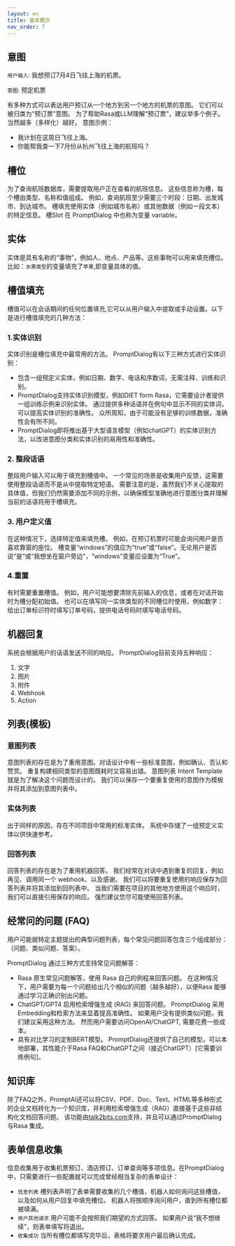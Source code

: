 ```yaml
---
layout: en
title: 基本概念
nav_order: 7
---
```

## 意图

`用户输入`:  我想预订7月4日飞往上海的机票。

`意图`: 预定机票

有多种方式可以表达用户预订从一个地方到另一个地方的机票的意图。 它们可以被归类为“预订票”意图。 为了帮助Rasa或LLM理解“预订票”，建议举多个例子。 当然越多（多样化）越好。
意图示例：
* 我计划在这周日飞往上海。
* 你能帮我查一下7月份从杭州飞往上海的航班吗？

## 槽位
为了查询航班数据库，需要提取用户正在查看的航班信息。 这些信息称为槽，每个槽由类型、名称和值组成。 例如，查询航班至少需要三个时段：日期、出发城市、到达城市。 槽填充使用实体（例如城市名称）或其他数据（例如一段文本）的特定信息。 槽Slot 在 PromptDialog 中也称为变量 variable。

## 实体
实体是具有名称的“事物”，例如人、地点、产品等。这些事物可以用来填充槽位。
比如：`水果类型`的变量填充了`苹果`,即变量具体的值。

## 槽值填充
槽值可以在会话期间的任何位置填充,它可以从用户输入中提取或手动设置。以下是进行槽值填充的几种方法：

### 1.实体识别
实体识别是槽位填充中最常用的方法。 PromptDialog有以下三种方式进行实体识别：

* 包含一组预定义实体，例如日期、数字、电话和序数词，无需注释、训练和识别。
* PromptDialog支持实体识别模型，例如DIET form Rasa，它需要设计者提供一组训练示例来识别实体。 通过提供多种话语并在例句中显示不同的实体词，可以提高实体识别的准确性。 众所周知，由于可能没有足够的训练数据，准确性会有所不同。
* PromptDialog即将推出基于大型语言模型（例如chatGPT）的实体识别方法，以改进意图分类和实体识别的易用性和准确性。

### 2. 整段话语
整段用户输入可以用于填充到槽值中。 一个常见的场景是收集用户反馈，这需要使用整段话语而不是从中提取特定短语。 需要注意的是，虽然我们不关心提取的具体值，但我们仍然需要添加不同的示例，以确保模型准确地进行意图分类并理解当前的话语将用于槽填充。

### 3. 用户定义值
在这种情况下，选择特定值来填充槽。 例如，在预订机票时可能会询问用户是否喜欢靠窗的座位。 槽变量“windows”的值应为“true”或“false”。无论用户是否说“是”或“我想坐在窗户旁边”，“windows”变量应设置为“True”。

### 4.重置
有时需要重置槽值。 例如，用户可能想要清除先前输入的信息，或者在对话开始时为槽分配初始值。 也可以在填写同一实体类型的不同槽位时使用，例如数字：给出订单标识符时填写订单号码，提供电话号码时填写电话号码。

## 机器回复
系统会根据用户的话语发送不同的响应。 PromptDialog目前支持五种响应：
1. 文字
2. 图片
3. 附件
4. Webhook
5. Action

## 列表(模板) 

### 意图列表 
意图列表的存在是为了重用意图。对话设计中有一些标准意图，例如确认、否认和赞赏。 重复构建相同类型的意图既耗时又容易出错。 意图列表 
 Intent Template 就是为了解决这个问题而设计的。 我们可以保存一个要重复使用的意图作为模板并将其添加到意图列表中。

### 实体列表
出于同样的原因，存在不同项目中常用的标准实体。 系统中存储了一组预定义实体以供快速参考。

### 回答列表
回答列表的存在是为了重用机器回答。 我们经常在对话中遇到重复的回复，例如再见、调用同一个 webhook、以及感谢。 我们可以将要重复使用的响应保存为回答列表并将其添加到回列表中。 当我们需要在项目的其他地方使用这个响应时，我们可以直接引用保存的响应。 强烈建议您尽可能使用回答列表。

## 经常问的问题 (FAQ) 
用户可能就特定主题提出的典型问题列表，每个常见问题回答包含三个组成部分：（问题、类似问题、答案）。

PromptDialog 通过三种方式支持常见问题解答：
* Rasa 原生常见问题解答，使用 Rasa 自己的例程来回答问题。 在这种情况下，用户需要为每一个问题给出几个相似的问题（越多越好），以便Rasa 能够通过学习正确识别出问题。
* ChatGPT/GPT4 启用检索增强生成 (RAG) 来回答问题。 PromptDialog 采用Embedding和检索方法来显着提高准确性。 如果用户没有提供类似问题，我们建议采用这种方法。 然而用户需要访问OpenAI/ChatGPT, 需要花费一些成本。
* 具有对比学习的定制BERT模型。 PromptDialog还提供了自己的模型，可以本地部署，其性能介于Rasa FAQ和ChatGPT之间（接近ChatGPT）[它需要训练例句]。

## 知识库
除了FAQ之外，PromptAI还可以将CSV、PDF、Doc、Text、HTML等多种形式的企业文档转化为一个知识库，并利用检索增强生成（RAG）直接基于这些非结构化文档回答问题。 该功能由[talk2bits.com](talk2bits.com)支持，并且可以通过PromptDialog与Rasa 集成。

## 表单信息收集

信息收集用于收集机票预订、酒店预订、订单查询等多项信息。在PromptDialog中，只需要进行一些配置就可以完成曾经相当复杂的表单设计：
* `信息列表` 槽列表声明了表单需要收集的几个槽值，机器人如何询问这些槽值，以及如何从用户回复中填充槽位。 机器人将按顺序询问用户，直到所有槽位都被填满。
* `用户其他请求` 用户可能不会按照我们期望的方式回答。 如果用户说“我不想继续”，则表单填写将退出。
* `收集成功` 当所有槽位都填写完毕后，表格将要求用户最后确认完成。

